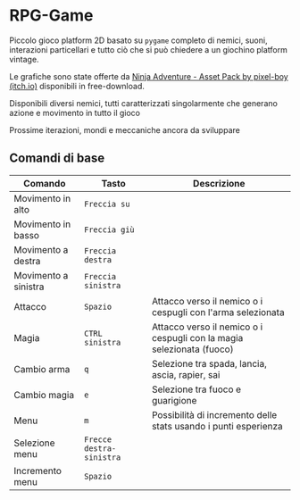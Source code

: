 # RPG-Game

Piccolo gioco platform 2D basato su `pygame` completo di nemici, suoni, interazioni particellari e tutto ciò che si può chiedere a un giochino platform vintage.

Le grafiche sono state offerte da [Ninja Adventure - Asset Pack by pixel-boy (itch.io)](https://pixel-boy.itch.io/ninja-adventure-asset-pack) disponibili in free-download.

Disponibili diversi nemici, tutti caratterizzati singolarmente che generano azione e movimento in tutto il gioco

Prossime iterazioni, mondi e meccaniche ancora da sviluppare

## Comandi di base

| Comando              | Tasto                    | Descrizione                                                  |
| -------------------- | ------------------------ | ------------------------------------------------------------ |
| Movimento in alto    | `Freccia su`             |                                                              |
| Movimento in basso   | `Freccia giù`            |                                                              |
| Movimento a destra   | `Freccia destra`         |                                                              |
| Movimento a sinistra | `Freccia sinistra`       |                                                              |
| Attacco              | `Spazio`                 | Attacco verso il nemico o i cespugli con l'arma selezionata  |
| Magia                | `CTRL sinistra`          | Attacco verso il nemico o i cespugli con la magia selezionata (fuoco) |
| Cambio arma          | `q`                      | Selezione tra spada, lancia, ascia, rapier, sai              |
| Cambio magia         | `e`                      | Selezione tra fuoco e guarigione                             |
| Menu                 | `m`                      | Possibilità di incremento delle stats usando i punti esperienza |
| Selezione menu       | `Frecce destra-sinistra` |                                                              |
| Incremento menu      | `Spazio`                 |                                                              |

